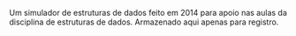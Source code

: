 Um simulador de estruturas de dados feito em 2014 para apoio nas aulas da disciplina de estruturas de dados.
Armazenado aqui apenas para registro.